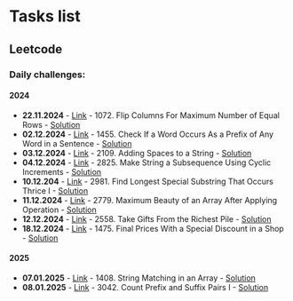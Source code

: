 # Tasks list
## Leetcode
### Daily challenges:
#### 2024
- **22.11.2024** - [Link](https://leetcode.com/problems/flip-columns-for-maximum-number-of-equal-rows/?envType=daily-question&envId=2024-11-22) - 1072. Flip Columns For Maximum Number of Equal Rows - [Solution](2024/nov-24/22-Nov-2024/solution.ts)
- **02.12.2024** - [Link](https://leetcode.com/problems/check-if-a-word-occurs-as-a-prefix-of-any-word-in-a-sentence/description/?envType=daily-question&envId=2024-12-02) - 1455. Check If a Word Occurs As a Prefix of Any Word in a Sentence - [Solution](2024/dec-24/02-Dec-2024/solution.ts)
- **03.12.2024** - [Link](https://leetcode.com/problems/adding-spaces-to-a-string/description/?envType=daily-question&envId=2024-12-03) - 2109. Adding Spaces to a String - [Solution](2024/dec-24/03-Dec-24/solution.ts)
- **04.12.2024** - [Link](https://leetcode.com/problems/make-string-a-subsequence-using-cyclic-increments/description/?envType=daily-question&envId=2024-12-04) - 2825. Make String a Subsequence Using Cyclic Increments - [Solution](2024/dec-24/04-Dec-24/solution.ts)
- **10.12.204** - [Link](https://leetcode.com/problems/find-longest-special-substring-that-occurs-thrice-i/?envType=daily-question&envId=2024-12-10) - 2981. Find Longest Special Substring That Occurs Thrice I - [Solution](2024/dec-24/10-Dec-24/solution.cpp)
- **11.12.2024** - [Link](https://leetcode.com/problems/maximum-beauty-of-an-array-after-applying-operation/description/?envType=daily-question&envId=2024-12-11) - 2779. Maximum Beauty of an Array After Applying Operation - [Solution](2024/dec-24/11-Dec-24/solution.cpp)
- **12.12.2024** - [Link](https://leetcode.com/problems/take-gifts-from-the-richest-pile/?envType=daily-question&envId=2024-12-12) - 2558. Take Gifts From the Richest Pile - [Solution](2024/dec-24/12-Dec-24/solution.cpp)
- **18.12.2024** - [Link](https://leetcode.com/problems/final-prices-with-a-special-discount-in-a-shop/description/?envType=daily-question&envId=2024-12-18) - 1475. Final Prices With a Special Discount in a Shop - [Solution](2024/dec-24/18-Dec-24/solution.cpp)
#### 2025
- **07.01.2025** - [Link](https://leetcode.com/problems/string-matching-in-an-array/?envType=daily-question&envId=2025-01-08) - 1408. String Matching in an Array - [Solution](2025\jan-2025\07-Jan-2025\solution.cpp)
- **08.01.2025** - [Link](https://leetcode.com/problems/count-prefix-and-suffix-pairs-i/description/?envType=daily-question&envId=2025-01-08) - 3042. Count Prefix and Suffix Pairs I - [Solution](2025\jan-2025\08-Jan-2025\solution.cpp)

<!-- - **DATE** - [Link]() - TITLE - [Solution]() -->
